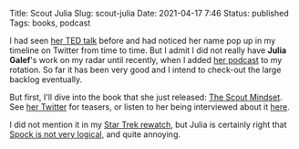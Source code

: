 Title: Scout Julia
Slug: scout-julia
Date: 2021-04-17 7:46
Status: published
Tags: books, podcast

I had seen [her TED talk](https://www.ted.com/talks/julia_galef_why_you_think_you_re_right_even_if_you_re_wrong)
before and had noticed her name pop up in my timeline on Twitter from time to time. But I admit I did not
really have **Julia Galef**'s work on my radar until recently, when I added [her podcast](http://rationallyspeakingpodcast.org/)
to my rotation. So far it has been very good and I intend to check-out the large backlog eventually.

But first, I'll dive into the book that she just released:
[The Scout Mindset](https://www.penguinrandomhouse.com/books/555240/the-scout-mindset-by-julia-galef/).
See [her Twitter](https://twitter.com/juliagalef) for teasers, or listen to her being interviewed
about it [here](https://clearerthinkingpodcast.com/?ep=036).

I did not mention it in my [Star Trek rewatch]({filename}star-trek-the-movies.md), but Julia is certainly right that
[Spock is not very logical](https://www.wired.com/2021/04/geeks-guide-spock-logic/), and quite annoying.
